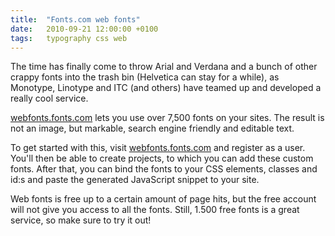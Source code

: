 ```yaml
---
title:	"Fonts.com web fonts"
date:	2010-09-21 12:00:00 +0100
tags: 	typography css web
---
```



The time has finally come to throw Arial and Verdana and a bunch of other crappy
fonts into the trash bin (Helvetica can stay for a while), as Monotype, Linotype
and ITC (and others) have teamed up and developed a really cool service.

[webfonts.fonts.com](http://webfonts.fonts.com) lets you use over 7,500 fonts on
your sites. The result is not an image, but markable, search engine friendly and
editable text.

To get started with this, visit [webfonts.fonts.com](http://webfonts.fonts.com/)
and register as a user. You'll then be able to create projects, to which you can
add these custom fonts. After that, you can bind the fonts to your CSS elements,
classes and id:s and paste the generated JavaScript snippet to your site.

Web fonts is free up to a certain amount of page hits, but the free account will
not give you access to all the fonts. Still, 1.500 free fonts is a great service,
so make sure to try it out!